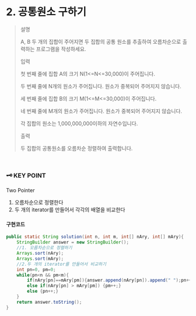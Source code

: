 # 2. 공통원소 구하기
>설명
>
>A, B 두 개의 집합이 주어지면 두 집합의 공통 원소를 추출하여 오름차순으로 출력하는 프로그램을 작성하세요.
>
>입력
>
>첫 번째 줄에 집합 A의 크기 N(1<=N<=30,000)이 주어집니다.
>
>두 번째 줄에 N개의 원소가 주어집니다. 원소가 중복되어 주어지지 않습니다.
>
>세 번째 줄에 집합 B의 크기 M(1<=M<=30,000)이 주어집니다.
>
>네 번째 줄에 M개의 원소가 주어집니다. 원소가 중복되어 주어지지 않습니다.
>
>각 집합의 원소는 1,000,000,000이하의 자연수입니다.
>
>출력
>
>두 집합의 공통원소를 오름차순 정렬하여 출력합니다.

<br>

### 🗝️ KEY POINT
Two Pointer
1. 오름차순으로 정렬한다
2. 두 개의 iterator를 만들어서 각각의 배열을 비교한다 

#### 구현코드

``` java
public static String solution(int n, int m, int[] nAry, int[] mAry){
    StringBuilder answer = new StringBuilder();
    //1. 오름차순으로 정렬하기
    Arrays.sort(nAry);
    Arrays.sort(mAry);
    //2.두 개의 iterator를 만들어서 비교하기
    int pn=0, pm=0;
    while(pn<n && pm<m){
        if(nAry[pn]==mAry[pm]){answer.append(nAry[pn]).append(" ");pn++;pm++;}
        else if(nAry[pn] > mAry[pm]) {pm++;}
        else {pn++;}
    }
    return answer.toString();
}
```
